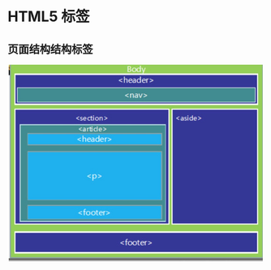 # HTML5 标签

## 页面结构结构标签

![](https://raw.githubusercontent.com/wojiaofengzhongzhuifeng/image-host/master/img/20190605081230.png)


## 
